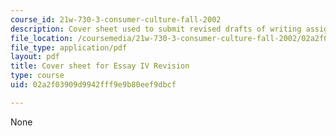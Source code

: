 ```yaml
---
course_id: 21w-730-3-consumer-culture-fall-2002
description: Cover sheet used to submit revised drafts of writing assignments.
file_location: /coursemedia/21w-730-3-consumer-culture-fall-2002/02a2f03909d9942fff9e9b80eef9dbcf_f02_coveraiv_rev.pdf
file_type: application/pdf
layout: pdf
title: Cover sheet for Essay IV Revision
type: course
uid: 02a2f03909d9942fff9e9b80eef9dbcf

---
```

None